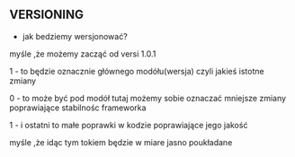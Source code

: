 ## VERSIONING

+ jak bedziemy wersjonować?

 myśle ,że możemy zacząć od versi 1.0.1
 
 1 - to będzie oznacznie głównego modółu(wersja) czyli jakieś istotne zmiany
 
 0 - to może być pod modół tutaj możemy sobie oznaczać mniejsze zmiany poprawiające stabilnośc frameworka
 
 1 - i ostatni to małe poprawki w kodzie poprawiające jego jakość 
 
 myśle ,że idąc tym tokiem będzie w miare jasno poukładane
